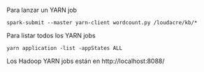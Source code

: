 Para lanzar un YARN job

```
spark-submit --master yarn-client wordcount.py /loudacre/kb/*
```

Para listar todos los YARN jobs

```
yarn application -list -appStates ALL
```

Los Hadoop YARN jobs están en http://localhost:8088/